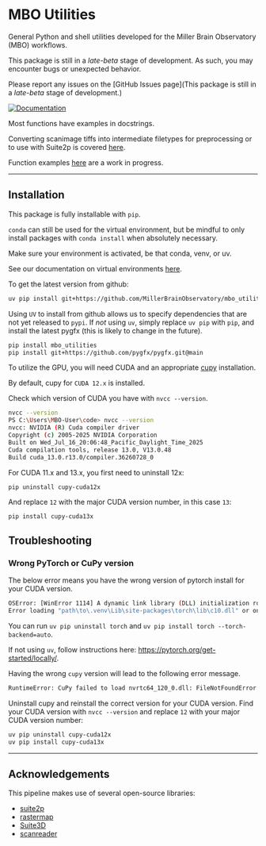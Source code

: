 # MBO Utilities

General Python and shell utilities developed for the Miller Brain Observatory (MBO) workflows.

This package is still in a *late-beta* stage of development. As such, you may encounter bugs or unexpected behavior.

Please report any issues on the [GitHub Issues page](This package is still in a *late-beta* stage of development.)

[![Documentation](https://img.shields.io/badge/Documentation-black?style=for-the-badge&logo=readthedocs&logoColor=white)](https://millerbrainobservatory.github.io/mbo_utilities/)

Most functions have examples in docstrings.

Converting scanimage tiffs into intermediate filetypes for preprocessing or to use with Suite2p is covered [here](https://millerbrainobservatory.github.io/mbo_utilities/assembly.html).

Function examples [here](https://millerbrainobservatory.github.io/mbo_utilities/api/usage.html) are a work in progress.

---

## Installation

This package is fully installable with `pip`.

`conda` can still be used for the virtual environment, but be mindful to only install packages with `conda install` when absolutely necessary.

Make sure your environment is activated, be that conda, venv, or uv.

See our documentation on virtual environments [here](https://millerbrainobservatory.github.io/mbo_utilities/venvs.html).

To get the latest version from github:

```bash
uv pip install git+https://github.com/MillerBrainObservatory/mbo_utilities.git@master
```

Using `UV` to install from github allows us to specify dependencies that are not yet released to `pypi`.
If *not* using `uv`, simply replace `uv pip` with `pip`, and install the latest pygfx (this is likely to change in the future).

``` bash
pip install mbo_utilities
pip install git+https://github.com/pygfx/pygfx.git@main
```

To utilize the GPU, you will need CUDA and an appropriate [cupy](https://docs.cupy.dev/en/stable/install.html) installation.

By default, cupy for `CUDA 12.x` is installed.

Check which version of CUDA you have with `nvcc --version`.

```bash
nvcc --version
PS C:\Users\MBO-User\code> nvcc --version
nvcc: NVIDIA (R) Cuda compiler driver
Copyright (c) 2005-2025 NVIDIA Corporation
Built on Wed_Jul_16_20:06:48_Pacific_Daylight_Time_2025
Cuda compilation tools, release 13.0, V13.0.48
Build cuda_13.0.r13.0/compiler.36260728_0
```

For CUDA 11.x and 13.x, you first need to uninstall 12x:

`pip uninstall cupy-cuda12x`

And replace `12` with the major CUDA version number, in this case `13`:

`pip install cupy-cuda13x`

## Troubleshooting

### Wrong PyTorch or CuPy version

The below error means you have the wrong version of pytorch install for your CUDA version.

``` bash
OSError: [WinError 1114] A dynamic link library (DLL) initialization routine failed.
Error loading "path\to\.venv\Lib\site-packages\torch\lib\c10.dll" or one of its dependencies.
```

You can run `uv pip uninstall torch` and `uv pip install torch --torch-backend=auto`.

If not using `uv`, follow instructions here: https://pytorch.org/get-started/locally/.

Having the wrong `cupy` version will lead to the following error message.

``` bash
RuntimeError: CuPy failed to load nvrtc64_120_0.dll: FileNotFoundError: Could not find module 'nvrtc64_120_0.dll' (or one of its dependencies). Try using the full path with constructor syntax.
```

Uninstall cupy and reinstall the correct version for your CUDA version. Find your CUDA version with `nvcc --version` and replace `12` with your major CUDA version number:

```bash
uv pip uninstall cupy-cuda12x
uv pip install cupy-cuda13x
```

---

## Acknowledgements

This pipeline makes use of several open-source libraries:

- [suite2p](https://github.com/MouseLand/suite2p)
- [rastermap](https://github.com/MouseLand/rastermap)
- [Suite3D](https://github.com/alihaydaroglu/suite3d)
- [scanreader](https://github.com/atlab/scanreader)
